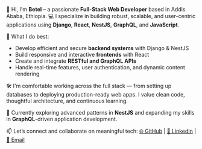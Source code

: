 👋 Hi, I'm **Betel** – a passionate **Full-Stack Web Developer** based in Addis Ababa, Ethiopia.
💻 I specialize in building robust, scalable, and user-centric applications using **Django**, **React**, **NestJS**, **GraphQL**, and **JavaScript**.

🚀 What I do best:

* Develop efficient and secure **backend systems** with Django & NestJS
* Build responsive and interactive **frontends** with React
* Create and integrate **RESTful and GraphQL APIs**
* Handle real-time features, user authentication, and dynamic content rendering

🛠️ I'm comfortable working across the full stack — from setting up databases to deploying production-ready web apps. I value clean code, thoughtful architecture, and continuous learning.

🌱 Currently exploring advanced patterns in **NestJS** and expanding my skills in **GraphQL**-driven application development.

📫 Let’s connect and collaborate on meaningful tech:
[🌐 GitHub](https://github.com/Bethel16) | [💼 LinkedIn](https://www.linkedin.com/in/betel-tesfu-25a70a288/) | [📧 Email](mailto:beteltesfu15@gmail.com)
